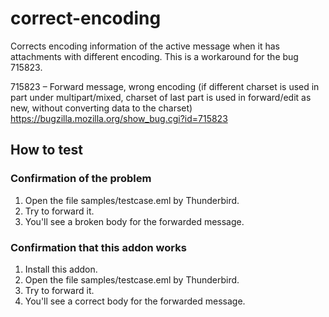 correct-encoding
================

Corrects encoding information of the active message when it has attachments with different encoding. This is a workaround for the bug 715823.

715823 – Forward message, wrong encoding (if different charset is used in part under multipart/mixed, charset of last part is used in forward/edit as new, without converting data to the charset)
https://bugzilla.mozilla.org/show_bug.cgi?id=715823

## How to test

### Confirmation of the problem

 1. Open the file samples/testcase.eml by Thunderbird.
 2. Try to forward it.
 3. You'll see a broken body for the forwarded message.

### Confirmation that this addon works

 1. Install this addon.
 2. Open the file samples/testcase.eml by Thunderbird.
 3. Try to forward it.
 4. You'll see a correct body for the forwarded message.
